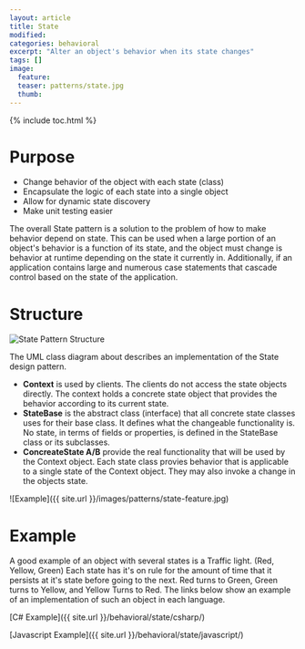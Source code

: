 ```yaml
---
layout: article
title: State
modified:
categories: behavioral
excerpt: "Alter an object's behavior when its state changes"
tags: []
image:
  feature: 
  teaser: patterns/state.jpg
  thumb:
---
```


{% include toc.html %}

# Purpose

* Change behavior of the object with each state (class)
* Encapsulate the logic of each state into a single object
* Allow for dynamic state discovery
* Make unit testing easier

The overall State pattern is a solution to the problem of how to make behavior depend on state. This can be used when a large 
portion of an object's behavior is a function of its state, and the object must change is behavior at runtime depending on the state it currently in. Additionally, if an application contains large and numerous case statements that cascade control based on the state of the application.

# Structure

![State Pattern Structure](https://upload.wikimedia.org/wikipedia/commons/thumb/e/e8/State_Design_Pattern_UML_Class_Diagram.svg/470px-State_Design_Pattern_UML_Class_Diagram.svg.png)

The UML class diagram about describes an implementation of the State design pattern. 

* **Context** is used by clients. The clients do not access the state objects directly. The context holds a concrete state object that provides the behavior according to its current state.
* **StateBase** is the abstract class (interface) that all concrete state classes uses for their base class. It defines what the changeable functionality is. No state, in terms of fields or properties, is defined in the StateBase class or its subclasses.
* **ConcreateState A/B** provide the real functionality that will be used by the Context object. Each state class provies behavior that is applicable to a single state of the Context object. They may also invoke a change in the objects state.


![Example]({{ site.url }}/images/patterns/state-feature.jpg)

# Example 

A good example of an object with several states is a Traffic light. (Red, Yellow, Green)
Each state has it's on rule for the amount of time that it persists at it's state before going to the next. Red turns to Green, Green turns to Yellow, and Yellow Turns to Red.
The links below show an example of an implementation of such an object in each language.

 [C# Example]({{ site.url }}/behavioral/state/csharp/)


 [Javascript Example]({{ site.url }}/behavioral/state/javascript/)


